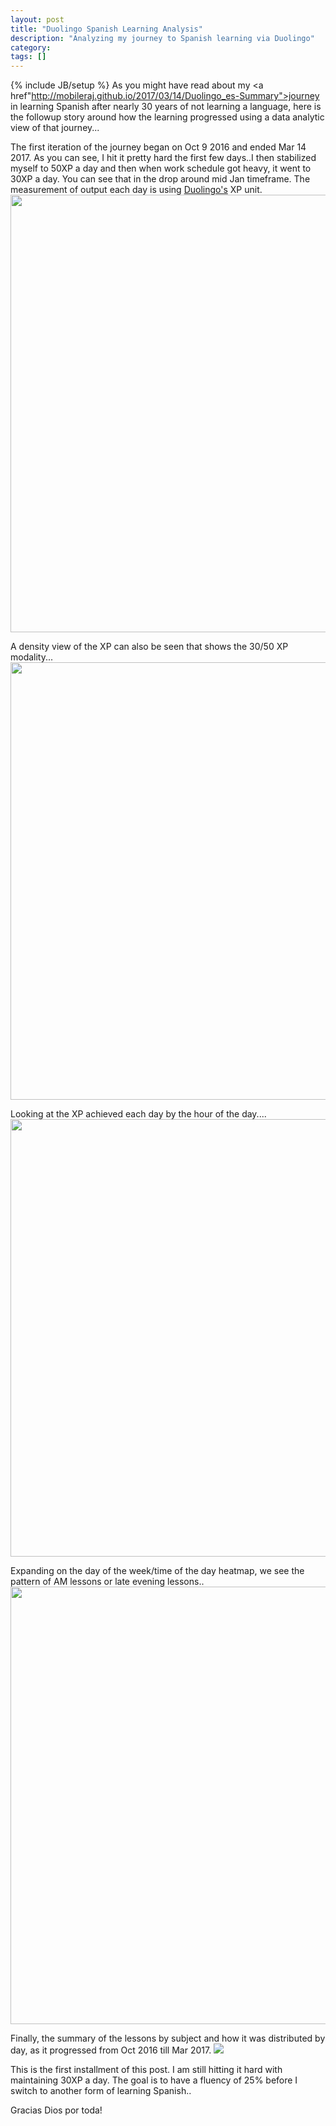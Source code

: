 ```yaml
---
layout: post
title: "Duolingo Spanish Learning Analysis"
description: "Analyzing my journey to Spanish learning via Duolingo"
category:
tags: []
---
```

{% include JB/setup %}
As you might have read about my <a href"http://mobileraj.github.io/2017/03/14/Duolingo_es-Summary">journey</a> in learning Spanish after nearly 30 years of not learning a language, here is the followup story around how the learning progressed using a data analytic view of that journey...

The first iteration of the journey began on Oct 9 2016 and ended Mar 14 2017. As you can see, I hit it pretty hard the first few days..I then stabilized  myself to 50XP a day and then when work schedule got heavy, it went to 30XP a day. You can see that in the drop around mid Jan timeframe. The measurement of output each day is using <a href="https://www.duolingo.com/">Duolingo's</a> XP unit.
<img src="https://mobileraj.github.io/assets/duo_ts1.png" width=700>

A density view of the XP can also be seen that shows the 30/50 XP modality...
<img src="https://mobileraj.github.io/assets/duo_ts_hist.png" width=700>

Looking at the XP achieved each day by the hour of the day....
<img src="https://mobileraj.github.io/assets/duo_xpt_hr.png" width=700>

Expanding on the day of the week/time of the day heatmap, we see the pattern of AM lessons or late evening lessons..
<img src="https://mobileraj.github.io/assets/duo_wk_headtmap.png" width=700>

Finally, the summary of the lessons by subject and how it was distributed by day, as it progressed from Oct 2016 till Mar 2017.
<img src="https://mobileraj.github.io/assets/duo_day_subj.png">

This is the first installment of this post. I am still hitting it hard with maintaining 30XP a day. The goal is to have a fluency of 25% before I switch to another form of learning Spanish..

Gracias Dios por toda!
